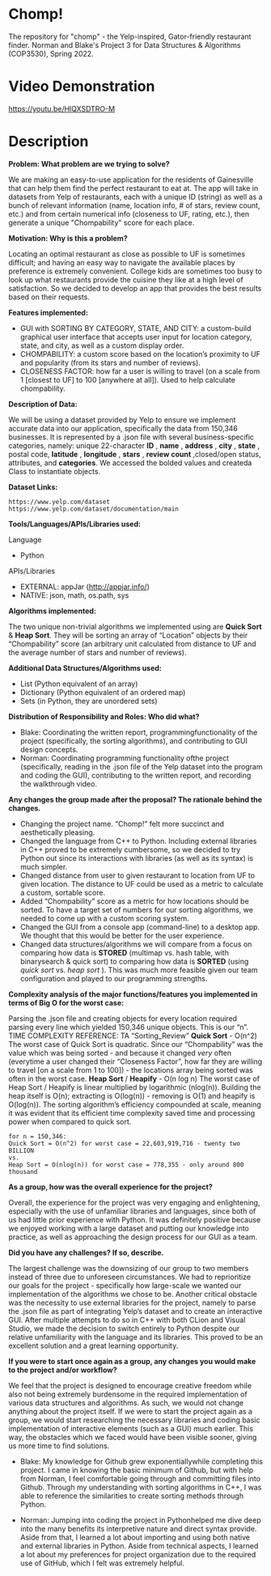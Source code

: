 # Chomp!
The repository for "chomp" - the Yelp-inspired, Gator-friendly restaurant finder.
Norman and Blake's Project 3 for Data Structures &amp; Algorithms (COP3530), Spring 2022.

# Video Demonstration
https://youtu.be/HlQXSDTRO-M

# Description
**Problem: What problem are we trying to solve?**

We are making an easy-to-use application for the residents of Gainesville that can help them find
the perfect restaurant to eat at. The app will take in datasets from Yelp of restaurants, each with a
unique ID (string) as well as a bunch of relevant information (name, location info, # of stars,
review count, etc.) and from certain numerical info (closeness to UF, rating, etc.), then generate a
unique "Chompability" score for each place.

**Motivation: Why is this a problem?**

Locating an optimal restaurant as close as possible to UF is sometimes difficult; and having an
easy way to navigate the available places by preference is extremely convenient. College kids are
sometimes too busy to look up what restaurants provide the cuisine they like at a high level of
satisfaction. So we decided to develop an app that provides the best results based on their
requests.

**Features implemented:**

- GUI with SORTING BY CATEGORY, STATE, AND CITY: a custom-build graphical user
interface that accepts user input for location category, state, and city, as well as a custom display
order.
- CHOMPABILITY: a custom score based on the location’s proximity to UF and popularity (from
its stars and number of reviews).
- CLOSENESS FACTOR: how far a user is willing to travel (on a scale from 1 [closest to UF] to
100 [anywhere at all]). Used to help calculate chompability.

**Description of Data:**

We will be using a dataset provided by Yelp to ensure we implement accurate data into our
application, specifically the data from 150,346 businesses. It is represented by a .json file with
several business-specific categories, namely: unique 22-character **ID** , **name** , **address** , **city** , **state** ,
postal code, **latitude** , **longitude** , **stars** , **review count** ,closed/open status, attributes, and
**categories**. We accessed the bolded values and createda Class to instantiate objects.

**Dataset Links:**

```
https://www.yelp.com/dataset
https://www.yelp.com/dataset/documentation/main
```

**Tools/Languages/APIs/Libraries used:**

Language
- Python

APIs/Libraries
- EXTERNAL: appJar (http://appjar.info/)
- NATIVE: json, math, os.path, sys

**Algorithms implemented:**

The two unique non-trivial algorithms we implemented using are **Quick Sort** & **Heap Sort**.
They will be sorting an array of “Location” objects by their “Chompability” score (an arbitrary
unit calculated from distance to UF and the average number of stars and number of reviews).

**Additional Data Structures/Algorithms used:**

- List (Python equivalent of an array)
- Dictionary (Python equivalent of an ordered map)
- Sets (in Python, they are unordered sets)

**Distribution of Responsibility and Roles: Who did what?**

- Blake: Coordinating the written report, programmingfunctionality of the project (specifically,
the sorting algorithms), and contributing to GUI design concepts.
- Norman: Coordinating programming functionality ofthe project (specifically, reading in the
.json file of the Yelp dataset into the program and coding the GUI), contributing to the written
report, and recording the walkthrough video.

**Any changes the group made after the proposal? The rationale behind the changes.**

- Changing the project name.
“Chomp!” felt more succinct and aesthetically pleasing.
- Changed the language from C++ to Python.
Including external libraries in C++ proved to be extremely cumbersome, so we decided to try
Python out since its interactions with libraries (as well as its syntax) is much simpler.
- Changed distance from user to given restaurant to location from UF to given location.
The distance to UF could be used as a metric to calculate a custom, sortable score.
- Added “Chompability” score as a metric for how locations should be sorted.
To have a target set of numbers for our sorting algorithms, we needed to come up with a custom
scoring system.
- Changed the GUI from a console app (command-line) to a desktop app.
We thought that this would be better for the user experience.
- Changed data structures/algorithms we will compare from a focus on comparing how
data is **STORED** (multimap vs. hash table, with binarysearch & quick sort) to
comparing how data is **SORTED** (using _quick sort_ vs. _heap sort_ ).
This was much more feasible given our team configuration and played to our programming
strengths.


**Complexity analysis of the major functions/features you implemented in terms of Big O for
the worst case:**

Parsing the .json file and creating objects for every location required parsing every line which
yielded 150,346 unique objects. This is our “n”.
TIME COMPLEXITY REFERENCE: TA “Sorting_Review”
**Quick Sort** - O(n^2)
The worst case of Quick Sort is quadratic. Since our “Chompability” was the value which was
being sorted - and because it changed _very_ often (everytime a user changed their “Closeness
Factor”, how far they are willing to travel [on a scale from 1 to 100]) - the locations array being
sorted was often in the worst case.
**Heap Sort** / **Heapify** - O(n log n)
The worst case of Heap Sort / Heapify is linear multiplied by logarithmic (nlog(n)). Building the
heap itself is O(n); extracting is O(log(n)) - removing is O(1) and heapify is O(log(n)). The
sorting algorithm’s efficiency compounded at scale, meaning it was evident that its efficient time
complexity saved time and processing power when compared to quick sort.

```
for n = 150,346:
Quick Sort = O(n^2) for worst case = 22,603,919,716 - twenty two BILLION
vs.
Heap Sort = O(nlog(n)) for worst case = 778,355 - only around 800 thousand
```

**As a group, how was the overall experience for the project?**

Overall, the experience for the project was very engaging and enlightening, especially with the
use of unfamiliar libraries and languages, since both of us had little prior experience with
Python. It was definitely positive because we enjoyed working with a large dataset and putting
our knowledge into practice, as well as approaching the design process for our GUI as a team.

**Did you have any challenges? If so, describe.**

The largest challenge was the downsizing of our group to two members instead of three due to
unforeseen circumstances. We had to reprioritize our goals for the project - specifically how
large-scale we wanted our implementation of the algorithms we chose to be.
Another critical obstacle was the necessity to use external libraries for the project, namely to
parse the .json file as part of integrating Yelp’s dataset and to create an interactive GUI. After
multiple attempts to do so in C++ with both CLion and Visual Studio, we made the decision to
switch entirely to Python despite our relative unfamiliarity with the language and its libraries.
This proved to be an excellent solution and a great learning opportunity.


**If you were to start once again as a group, any changes you would make to the project
and/or workflow?**

We feel that the project is designed to encourage creative freedom while also not being extremely
burdensome in the required implementation of various data structures and algorithms. As such,
we would not change anything about the project itself. If we were to start the project again as a
group, we would start researching the necessary libraries and coding basic implementation of
interactive elements (such as a GUI) much earlier. This way, the obstacles which we faced would
have been visible sooner, giving us more time to find solutions.

- Blake: My knowledge for Github grew exponentiallywhile completing this project. I came in
knowing the basic minimum of Github, but with help from Norman, I feel comfortable going
through and committing files into Github. Through my understanding with sorting algorithms in
C++, I was able to reference the similarities to create sorting methods through Python.

- Norman: Jumping into coding the project in Pythonhelped me dive deep into the many benefits
its interpretive nature and direct syntax provide. Aside from that, I learned a lot about importing
and using both native and external libraries in Python. Aside from technical aspects, I learned a
lot about my preferences for project organization due to the required use of GitHub, which I felt
was extremely helpful.


